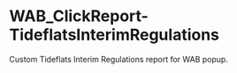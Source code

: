# WAB_ClickReport-TideflatsInterimRegulations
Custom Tideflats Interim Regulations report for WAB popup.
